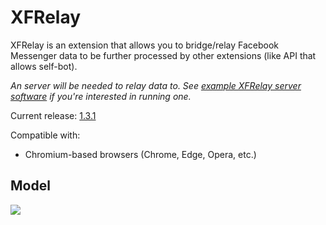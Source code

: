 # XFRelay

XFRelay is an extension that allows you to bridge/relay Facebook Messenger data to be further processed by other extensions (like API that allows self-bot).

*An server will be needed to relay data to. See [example XFRelay server software](https://github.com/BadAimWeeb/xfrelay_server) if you're interested in running one.*

Current release: [1.3.1](https://github.com/BadAimWeeb/xfrelay/releases/tag/1.3.1)

Compatible with: 
- Chromium-based browsers (Chrome, Edge, Opera, etc.)

## Model

[![](https://mermaid.ink/img/pako:eNpljs0KglAQhV9lmFWB9QCXCExx1co2gdNi8I4p6RjXaz9o794taNXucPi-w5mw7K2gwart72XNzsM-JyWNi2OWS8vPE2xWq-2csucZdr8WBnE3cSfSv-rLQ1IQfhyoWW0rDhbyMJAl8ZIwWEmg1mE26VWl9GJniDHCTlzHjQ1_JlIAQl9LJ4QmRMvuQkj6ChyPvj88tUTj3SgRjlfLXtKGz447NBW3g7zemrZJSw?type=png)](https://mermaid.live/edit#pako:eNpljs0KglAQhV9lmFWB9QCXCExx1co2gdNi8I4p6RjXaz9o794taNXucPi-w5mw7K2gwart72XNzsM-JyWNi2OWS8vPE2xWq-2csucZdr8WBnE3cSfSv-rLQ1IQfhyoWW0rDhbyMJAl8ZIwWEmg1mE26VWl9GJniDHCTlzHjQ1_JlIAQl9LJ4QmRMvuQkj6ChyPvj88tUTj3SgRjlfLXtKGz447NBW3g7zemrZJSw)
